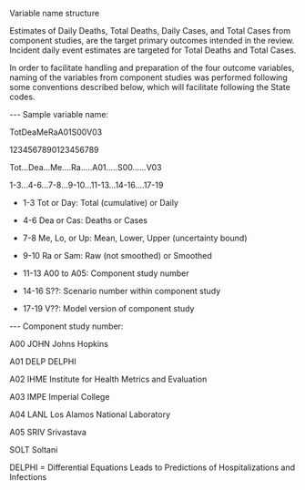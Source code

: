 Variable name structure

Estimates of Daily Deaths, Total Deaths, Daily Cases, and Total Cases from component studies, are the target primary outcomes intended in the review. Incident daily event estimates are targeted for Total Deaths and Total Cases. 

In order to facilitate handling and preparation of the four outcome variables, naming of the variables from component studies was performed following some conventions described below, which will facilitate following the State codes. 


--- Sample variable name:

TotDeaMeRaA01S00V03

1234567890123456789


Tot...Dea...Me....Ra.....A01.....S00......V03

1-3...4-6...7-8...9-10...11-13...14-16....17-19


* 1-3 	Tot or Day: Total (cumulative) or Daily

* 4-6 	Dea or Cas: Deaths or Cases

* 7-8 	Me, Lo, or Up: Mean, Lower, Upper (uncertainty bound)

* 9-10 	Ra or Sam: Raw (not smoothed) or Smoothed

* 11-13 A00 to A05: Component study number 

* 14-16 S??: Scenario number within component study

* 17-19	V??: Model version of component study



--- Component study number:

A00 JOHN Johns Hopkins

A01 DELP DELPHI

A02 IHME Institute for Health Metrics and Evaluation

A03 IMPE Imperial College

A04 LANL Los Alamos National Laboratory

A05 SRIV Srivastava

SOLT Soltani
	 
	 
	 
DELPHI = Differential Equations Leads to Predictions of Hospitalizations and Infections 




